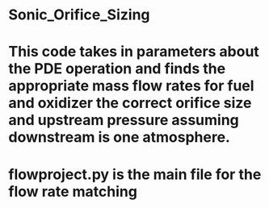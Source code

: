 # Sonic_Orifice_Sizing

# This code takes in parameters about the PDE operation and finds the appropriate mass flow rates for fuel and oxidizer the correct orifice size and upstream pressure assuming downstream is one atmosphere.

# flowproject.py is the main file for the flow rate matching 
